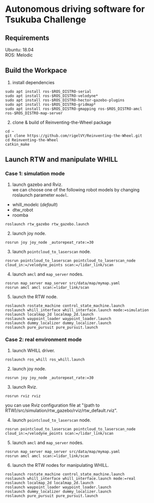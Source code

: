 # Autonomous driving software for Tsukuba Challenge

## Requirements
Ubuntu: 18.04  
ROS: Melodic

## Build the Workpace
1. install dependencies
```
sudo apt install ros-$ROS_DISTRO-serial
sudo apt install ros-$ROS_DISTRO-velodyne*
sudo apt install ros-$ROS_DISTRO-hector-gazebo-plugins
sudo apt install ros-$ROS_DISTRO-gridmap*
sudo apt install ros-$ROS_DISTRO-gmapping ros-$ROS_DISTRO-amcl ros-$ROS_DISTRO-map-server 
```

2. clone & build of Reinventing-the-Wheel package
```
cd ~
git clone https://github.com/rigelVY/Reinventing-the-Wheel.git
cd Reinventing-the-Wheel
catkin_make
```

## Launch RTW and manipulate WHILL

### Case 1: simulation mode
1. launch gazebo and Rviz.  
we can choose one of the following robot models by changing roslaunch parameter `model`.
- whill_modelc (*default*)
- dtw_robot
- roomba
```
roslaunch rtw_gazebo rtw_gazebo.launch
```

2. launch joy node.
```
rosrun joy joy_node _autorepeat_rate:=30
```

3. launch `pointcloud_to_laserscan` node.
```
rosrun pointcloud_to_laserscan pointcloud_to_laserscan_node cloud_in:=/velodyne_points scan:=/lidar_link/scan
```

4. launch `amcl` and `map_server` nodes.
```
rosrun map_server map_server src/data/map/mymap.yaml
rosrun amcl amcl scan:=lidar_link/scan
```

5. launch the RTW node.
```
roslaunch rostate_machine control_state_machine.launch
roslaunch whill_interface whill_interface.launch mode:=simulation
roslaunch localmap_2d localmap_2d.launch
roslaunch waypoint_loader waypoint_loader.launch
roslaunch dummy_localizer dummy_localizer.launch
roslaunch pure_pursuit pure_pursuit.launch
```

### Case 2: real environment mode
1. launch WHILL driver.
```
roslaunch ros_whill ros_whill.launch
```

2. launch joy node.
```
rosrun joy joy_node _autorepeat_rate:=30
```

3. launch Rviz.
```
rosrun rviz rviz
```
you can use Rviz configuration file at "(path to RTW)/src/simulation/rtw_gazebo/rviz/rtw_default.rviz".

4. launch `pointcloud_to_laserscan` node.
```
rosrun pointcloud_to_laserscan pointcloud_to_laserscan_node cloud_in:=/velodyne_points scan:=/lidar_link/scan
```

5. launch `amcl` and `map_server` nodes.
```
rosrun map_server map_server src/data/map/mymap.yaml
rosrun amcl amcl scan:=lidar_link/scan
```

6. launch the RTW nodes for manipulating WHILL.
```
roslaunch rostate_machine control_state_machine.launch
roslaunch whill_interface whill_interface.launch mode:=real
roslaunch localmap_2d localmap_2d.launch
roslaunch waypoint_loader waypoint_loader.launch
roslaunch dummy_localizer dummy_localizer.launch
roslaunch pure_pursuit pure_pursuit.launch
```
